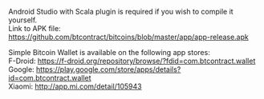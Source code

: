 Android Studio with Scala plugin is required if you wish to compile it yourself.  
Link to APK file: https://github.com/btcontract/bitcoins/blob/master/app/app-release.apk  

Simple Bitcoin Wallet is available on the following app stores:  
F-Droid: https://f-droid.org/repository/browse/?fdid=com.btcontract.wallet  
Google: https://play.google.com/store/apps/details?id=com.btcontract.wallet  
Xiaomi: http://app.mi.com/detail/105943
